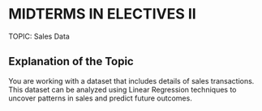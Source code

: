 # MIDTERMS IN ELECTIVES II
TOPIC: Sales Data
## Explanation of the Topic
You are working with a dataset that includes details of sales transactions. This dataset can be analyzed using Linear Regression techniques to uncover patterns in sales and predict future outcomes.

